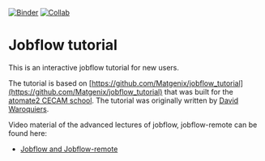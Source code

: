 [![Binder](https://mybinder.org/badge_logo.svg)](https://mybinder.org/v2/gh/JaGeo/BAM-jobflow-tutorial/HEAD?urlpath=%2Fdoc%2Ftree%2Fhandson_jobflow.ipynb)
[![Collab](https://colab.research.google.com/assets/colab-badge.svg)](https://colab.research.google.com/github/JaGeo/BAM-jobflow-tutorial/blob/main/handson_jobflow.ipynb)


# Jobflow tutorial
This is an interactive jobflow tutorial for new users.

The tutorial is based on [https://github.com/Matgenix/jobflow_tutorial](https://github.com/Matgenix/jobflow_tutorial) that was built for the [atomate2 CECAM school](https://www.cecam.org/workshop-details/automated-ab-initio-workflows-with-jobflow-and-atomate2-1276). The tutorial was originally written by [David Waroquiers](https://github.com/davidwaroquiers).

Video material of the advanced lectures of jobflow, jobflow-remote can be found here: 
- [Jobflow and Jobflow-remote](https://lhumos.org/collection/0/680bb4d7e4b0f0d2028027ce)
